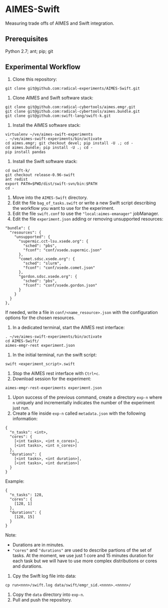 # AIMES-Swift
Measuring trade offs of AIMES and Swift integration.

## Prerequisites

Python 2.7; ant; pip; git

## Experimental Workflow
1. Clone this repository:

  ```
  git clone git@github.com:radical-experiments/AIMES-Swift.git
  ```

1. Clone AIMES and Swift software stack:

  ```
  git clone git@github.com:radical-cybertools/aimes.emgr.git
  git clone git@github.com:radical-cybertools/aimes.bundle.git
  git clone git@github.com:swift-lang/swift-k.git
  ```

1. Install the AIMES software stack:
 
  ```
  virtualenv ~/ve/aimes-swift-experiments
  . ~/ve/aimes-swift-experiments/bin/activate
  cd aimes.emgr; git checkout devel; pip install -U .; cd -
  cd aimes.bundle; pip install -U .; cd -
  pip install pandas
  ```

1. Install the Swift software stack:

  ```
  cd swift-k/
  git checkout release-0.96-swift
  ant redist
  export PATH=$PWD/dist/swift-svn/bin:$PATH
  cd -
  ```

1. Move into the ```AIMES-Swift``` directory.
1. Edit the file ```bag_of_tasks.swift``` or write a new Swift script describing the workflow you want to use for the experiment.
1. Edit the file ```swift.conf``` to use the ```"local:aimes-emanager"``` jobManager.
1. Edit the file ```experiment.json``` adding or removing unsupported resources:

  ```
  "bundle": {
    "resources": {
      "unsupported": {
        "supermic.cct-lsu.xsede.org": {
          "sched": "pbs",
          "fconf": "conf/xsede.supermic.json"
        },
        "comet.sdsc.xsede.org": {
          "sched": "slurm",
          "fconf": "conf/xsede.comet.json"
        },
        "gordon.sdsc.xsede.org": {
          "sched": "pbs",
          "fconf": "conf/xsede.gordon.json"
        }
      }
    }
  },
  ```

  If needed, write a file in ```conf/<name_resource>.json``` with the configuration options for the chosen resources.

1. In a dedicated terminal, start the AIMES rest interface:

  ```
  . ~/ve/aimes-swift-experiments/bin/activate
  cd AIMES-Swift/
  aimes-emgr-rest experiment.json
  ```

1. In the initial terminal, run the swift script:

  ```
  swift <experiment_script>.swift
  ```

1. Stop the AIMES rest interface with ```Ctrl+c```.
1. Download session for the experiment:

  ```
  aimes-emgr-rest-experiments experiment.json
  ```

1. Upon success of the previous command, create a directory ```exp-n``` where ```n``` uniquely and incrementally indicates the number of the experiment just run.
1. Create a file inside ```exp-n``` called ```metadata.json``` with the following information:

  ```
  {
    "n_tasks": <int>,
    "cores": {
      [<int tasks>, <int n_cores>],
      [<int tasks>, <int n_cores>]
    },
    "durations": {
      [<int tasks>, <int duration>],
      [<int tasks>, <int duration>]
    }
  }
  ```
  
  Example:
  
  ```
  {
    "n_tasks": 128,
    "cores": {
      [128, 1]
    },
    "durations": {
      [128, 15]
    }
  }
  ```
  
  Note:
  * Durations are in minutes.
  * ```"cores"``` and ```"durations"``` are used to describe partions of the set of tasks. At the moment, we use just 1 core and 15 minutes duration for each task but we will have to use more complex distributions or cores and durations.

1. Cpy the Swift log file into data:
 
  ```
  cp run<nnn>/swift.log data/swift/emgr_sid.<nnnn>.<nnnn>/
  ```
  
1. Copy the ```data``` directory into ```exp-n```.
1. Pull and push the repository. 
